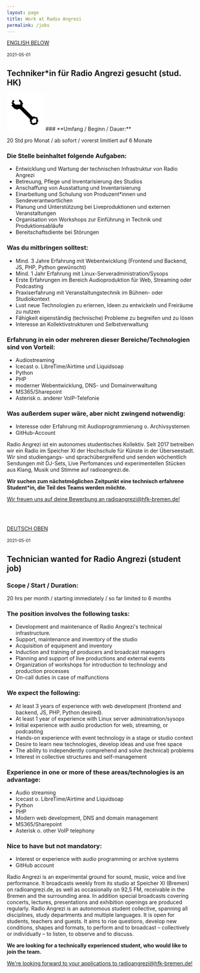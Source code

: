 ```yaml
---
layout: page
title: Work at Radio Angrezi
permalink: /jobs
---
```


<a id="de"></a>
<a href="#en">ENGLISH BELOW</a>

<small>2021-05-01</small>

## Techniker*in für Radio Angrezi gesucht (stud. HK)
<img width="100" height="100" src='assets/images/job-coin-image.gif' />
### **Umfang / Beginn / Dauer:**

20 Std pro Monat / ab sofort / vorerst limitiert auf 6 Monate

### **Die Stelle beinhaltet folgende Aufgaben:**
- Entwicklung und Wartung der technischen Infrastruktur von Radio Angrezi 
- Betreuung, Pflege und Inventarisierung des Studios 
- Anschaffung von Ausstattung und Inventarisierung 
- Einarbeitung und Schulung von Produzent*innen und Sendeverantwortlichen 
- Planung und Unterstützung bei Liveproduktionen und externen Veranstaltungen 
- Organisation von Workshops zur Einführung in Technik und Produktionsabläufe 
- Bereitschaftsdiente bei Störungen
  

### **Was du mitbringen solltest:** 
- Mind. 3 Jahre Erfahrung mit Webentwicklung (Frontend und Backend, JS, PHP, Python gewünscht) 
- Mind. 1 Jahr Erfahrung mit Linux-Serveradministration/Sysops 
- Erste Erfahrungen im Bereich Audioproduktion für Web, Streaming oder Podcasting 
- Praxiserfahrung mit Veranstaltungstechnik im Bühnen- oder Studiokontext
- Lust neue Technologien zu erlernen, Ideen zu entwickeln und Freiräume zu nutzen 
- Fähigkeit eigenständig (technische) Probleme zu begreifen und zu lösen 
- Interesse an Kollektivstrukturen und Selbstverwaltung 


### **Erfahrung in ein oder mehreren dieser Bereiche/Technologien sind von Vorteil:** 
- Audiostreaming 
- Icecast o. LibreTime/Airtime und Liquidsoap 
- Python 
- PHP 
- moderner Webentwicklung, DNS- und Domainverwaltung 
- MS365/Sharepoint 
- Asterisk o. anderer VoIP-Telefonie 

### **Was außerdem super wäre, aber nicht zwingend notwendig:** 
- Interesse oder Erfahrung mit Audioprogrammierung o. Archivsystemen
- GitHub-Account 

Radio Angrezi ist ein autonomes studentisches Kollektiv. Seit 2017 betreiben wir ein Radio im Speicher XI der Hochschule für Künste in der Überseestadt. Wir sind studiengangs- und sprachübergreifend und senden wöchentlich Sendungen mit DJ-Sets, Live Perfomances und experimentellen Stücken aus Klang, Musik und Stimme auf radioangrezi.de.

**Wir suchen zum nächstmöglichen Zeitpunkt eine technisch erfahrene Student*in, die Teil des Teams werden möchte.**


[Wir freuen uns auf deine Bewerbung an radioangrezi@hfk-bremen.de!](mailto:radioangrezi@hfk-bremen.de)

<br/><br/>

<a id="en"></a>
<a href="#de">DEUTSCH OBEN</a>


<small>2021-05-01</small>

## Technician wanted for Radio Angrezi (student job)

### **Scope / Start / Duration:** 

20 hrs per month / starting immediately / so far limited to 6 months

### **The position involves the following tasks:**
- Development and maintenance of Radio Angrezi's technical infrastructure.
- Support, maintenance and inventory of the studio
- Acquisition of equipment and inventory
- Induction and training of producers and broadcast managers
- Planning and support of live productions and external events
- Organization of workshops for introduction to technology and production processes
- On-call duties in case of malfunctions

### **We expect the following:**
- At least 3 years of experience with web development (frontend and backend, JS, PHP, Python desired).
- At least 1 year of experience with Linux server administration/sysops
- Initial experience with audio production for web, streaming, or podcasting
- Hands-on experience with event technology in a stage or studio context
- Desire to learn new technologies, develop ideas and use free space
- The ability to independently comprehend and solve (technical) problems
- Interest in collective structures and self-management

### **Experience in one or more of these areas/technologies is an advantage:**
- Audio streaming
- Icecast o. LibreTime/Airtime and Liquidsoap
- Python
- PHP
- Modern web development, DNS and domain management
- MS365/Sharepoint
- Asterisk o. other VoIP telephony

### **Nice to have but not mandatory:**
- Interest or experience with audio programming or archive systems
- GitHub account

Radio Angrezi is an experimental ground for sound, music, voice and live performance. It broadcasts weekly from its studio at Speicher XI (Bremen) on radioangrezi.de, as well as occasionally on 92,5 FM, receivable in the Bremen and the surrounding area. In addition special broadcasts covering concerts, lectures, presentations and exhibition openings are produced regularly.
Radio Angrezi is an autonomous student collective, spanning all disciplines, study departments and multiple languages. It is open for students, teachers and guests. It aims to rise questions, develop new conditions, shapes and formats, to perform and to broadcast – collectively or individually – to listen, to observe and to discuss.

**We are looking for a technically experienced student, who would like to join the team.**

[We're looking forward to your applications to radioangrezi@hfk-bremen.de!](mailto:radioangrezi@hfk-bremen.de)
